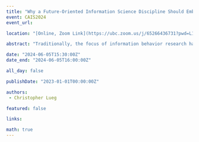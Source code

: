 ```yaml
---
title: "Why a Future-Oriented Information Science Discipline Should Embrace an 'Animal Turn'"
event: CAIS2024
event_url: 

location: "[Online, Zoom Link](https://ubc.zoom.us/j/65266436731?pwd=L1dJRGwrYjNueldyUkFwZXZvc2dpUT09)"

abstract: "Traditionally, the focus of information behavior research has been on information needs conceptualized exclusively from a human point of view, i.e. grounded in the way humans perceive their Umwelt. In this conceptual paper, we argue that the information science discipline would benefit from better understanding how select nonhuman animals, whose environments our design activities transform, perceive their environments. Broadening our understanding thereof would also help us better understand the strengths and limitations of our own ways of perceiving, which has shown to be valuable when researching our own (human) information behavior."

date: "2024-06-05T15:30:00Z"
date_end: "2024-06-05T16:00:00Z"

all_day: false

publishDate: "2023-01-01T00:00:00Z"

authors:
 - Christopher Lueg

featured: false

links:

math: true
---
```



